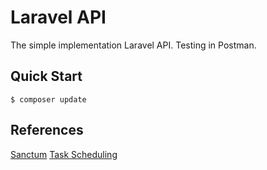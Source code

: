 # Laravel API

The simple implementation Laravel API. Testing in Postman.

## Quick Start

```console
$ composer update
```

## References

[Sanctum](https://laravel.com/docs/8.x/sanctum)
[Task Scheduling](https://laravel.com/docs/8.x/scheduling)